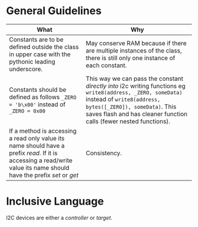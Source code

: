

# General Guidelines
What | Why
--- | ---
Constants are to be defined outside the class in upper case with the pythonic leading underscore. | May conserve RAM because if there are multiple instances of the class, there is still only one instance of each constant.
Constants should be defined as follows `_ZERO = 'b\x00'` instead of `_ZERO = 0x00` | This way we can pass the constant *directly into* i2c writing functions eg `write8(address, _ZERO, someData)` instead of `write8(address, bytes([_ZERO]), someData)`.  This saves flash and has cleaner function calls (fewer nested functions).
If a method is accessing a read only value its name should have a prefix *read*.  If it is accessing a read/write value its name should have the prefix *set* or *get* | Consistency.

# Inclusive Language
I2C devices are either a *controller* or *target*.
